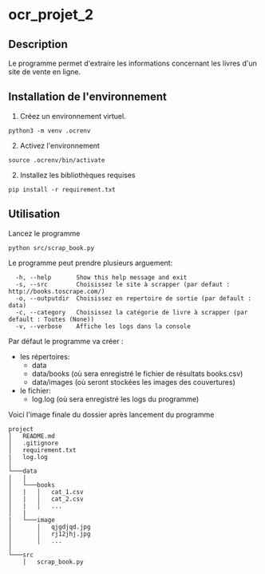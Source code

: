 # ocr_projet_2

## Description
Le programme permet d'extraire les informations concernant les livres d'un site de vente en ligne.

## Installation de l'environnement
1. Créez un environnement virtuel.
```
python3 -m venv .ocrenv
```

2. Activez l'environnement
```
source .ocrenv/bin/activate
```
2. Installez les bibliothèques requises
```
pip install -r requirement.txt
```
## Utilisation

Lancez le programme
```
python src/scrap_book.py
```
Le programme peut prendre plusieurs arguement:
```
  -h, --help       Show this help message and exit
  -s, --src        Choisissez le site à scrapper (par defaut : http://books.toscrape.com/)
  -o, --outputdir  Choisissez en repertoire de sortie (par default : data)
  -c, --category   Choisissez la catégorie de livre à scrapper (par default : Toutes (None))
  -v, --verbose    Affiche les logs dans la console
```

Par défaut le programme va créer : 
- les répertoires:
    - data
    - data/books (où sera enregistré le fichier de résultats books.csv)
    - data/images (où seront stockées les images des couvertures)
- le fichier:
    - log.log (où sera enregistré les logs du programme)

Voici l'image finale du dossier après lancement du programme

```
project
│   README.md
│   .gitignore   
│   requirement.txt
|   log.log
│
└───data
│   │
│   └───books
│   |   │   cat_1.csv
│   |   │   cat_2.csv
│   |   │   ...  
│   |   
|   └───image
│       │   qjgdjqd.jpg
│       │   rj12jhj.jpg
│       │   ...
│   
└───src
    │   scrap_book.py

```